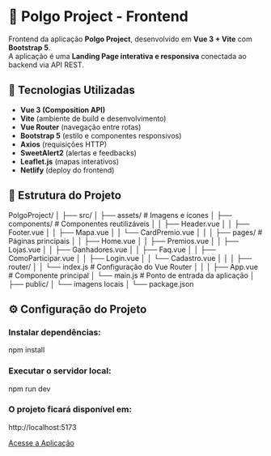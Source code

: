 # 🎨 Polgo Project - Frontend

Frontend da aplicação **Polgo Project**, desenvolvido em **Vue 3 + Vite** com **Bootstrap 5**.  
A aplicação é uma **Landing Page interativa e responsiva** conectada ao backend via API REST.

## 🚀 Tecnologias Utilizadas

- **Vue 3 (Composition API)**
- **Vite** (ambiente de build e desenvolvimento)
- **Vue Router** (navegação entre rotas)
- **Bootstrap 5** (estilo e componentes responsivos)
- **Axios** (requisições HTTP)
- **SweetAlert2** (alertas e feedbacks)
- **Leaflet.js** (mapas interativos)
- **Netlify** (deploy do frontend)


## 📂 Estrutura do Projeto

PolgoProject/
│
├── src/
│ ├── assets/ # Imagens e ícones
│ ├── components/ # Componentes reutilizáveis
│ │ ├── Header.vue
│ │ ├── Footer.vue
│ │ ├── Mapa.vue
│ │ └── CardPremio.vue
│ │
│ ├── pages/ # Páginas principais
│ │ ├── Home.vue
│ │ ├── Premios.vue
│ │ ├── Lojas.vue
│ │ ├── Ganhadores.vue
│ │ ├── Faq.vue
│ │ ├── ComoParticipar.vue
│ │ ├── Login.vue
│ │ └── Cadastro.vue
│ │
│ ├── router/
│ │ └── index.js # Configuração do Vue Router
│ │
│ ├── App.vue # Componente principal
│ └── main.js # Ponto de entrada da aplicação
│
├── public/
│ └── imagens locais
│
└── package.json

## ⚙️ Configuração do Projeto

### Instalar dependências:
npm install

### Executar o servidor local:
npm run dev

### O projeto ficará disponível em:
http://localhost:5173

<a href="https://polgoproject.netlify.app/">Acesse a Aplicação</a>
